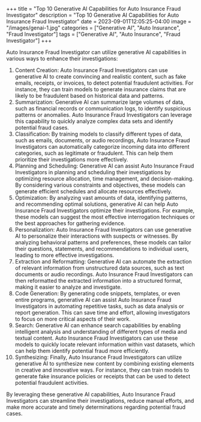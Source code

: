 +++
title = "Top 10 Generative AI Capabilities for Auto Insurance Fraud Investigator"
description = "Top 10 Generative AI Capabilities for Auto Insurance Fraud Investigator"
date = 2023-09-01T12:05:25-04:00
image = "/images/genai-1.jpg"
categories = ["Generative AI", "Auto Insurance", "Fraud Investigator"]
tags = ["Generative AI", "Auto Insurance", "Fraud Investigator"]
+++

Auto Insurance Fraud Investigator can utilize generative AI capabilities in various ways to enhance their investigations:

1. Content Creation: Auto Insurance Fraud Investigators can use generative AI to create convincing and realistic content, such as fake emails, receipts, or invoices, to detect potential fraudulent activities. For instance, they can train models to generate insurance claims that are likely to be fraudulent based on historical data and patterns.
2. Summarization: Generative AI can summarize large volumes of data, such as financial records or communication logs, to identify suspicious patterns or anomalies. Auto Insurance Fraud Investigators can leverage this capability to quickly analyze complex data sets and identify potential fraud cases.
3. Classification: By training models to classify different types of data, such as emails, documents, or audio recordings, Auto Insurance Fraud Investigators can automatically categorize incoming data into different categories, such as legitimate or fraudulent. This can help them prioritize their investigations more effectively.
4. Planning and Scheduling: Generative AI can assist Auto Insurance Fraud Investigators in planning and scheduling their investigations by optimizing resource allocation, time management, and decision-making. By considering various constraints and objectives, these models can generate efficient schedules and allocate resources effectively.
5. Optimization: By analyzing vast amounts of data, identifying patterns, and recommending optimal solutions, generative AI can help Auto Insurance Fraud Investigators optimize their investigations. For example, these models can suggest the most effective interrogation techniques or the best approaches for gathering evidence.
6. Personalization: Auto Insurance Fraud Investigators can use generative AI to personalize their interactions with suspects or witnesses. By analyzing behavioral patterns and preferences, these models can tailor their questions, statements, and recommendations to individual users, leading to more effective investigations.
7. Extraction and Reformatting: Generative AI can automate the extraction of relevant information from unstructured data sources, such as text documents or audio recordings. Auto Insurance Fraud Investigators can then reformatted the extracted information into a structured format, making it easier to analyze and investigate.
8. Code Generation: By generating code snippets, templates, or even entire programs, generative AI can assist Auto Insurance Fraud Investigators in automating repetitive tasks, such as data analysis or report generation. This can save time and effort, allowing investigators to focus on more critical aspects of their work.
9. Search: Generative AI can enhance search capabilities by enabling intelligent analysis and understanding of different types of media and textual content. Auto Insurance Fraud Investigators can use these models to quickly locate relevant information within vast datasets, which can help them identify potential fraud more efficiently.
10. Synthesizing: Finally, Auto Insurance Fraud Investigators can utilize generative AI to synthesize new content by combining existing elements in creative and innovative ways. For instance, they can train models to generate fake insurance policies or receipts that can be used to detect potential fraudulent activities.

By leveraging these generative AI capabilities, Auto Insurance Fraud Investigators can streamline their investigations, reduce manual efforts, and make more accurate and timely determinations regarding potential fraud cases.
